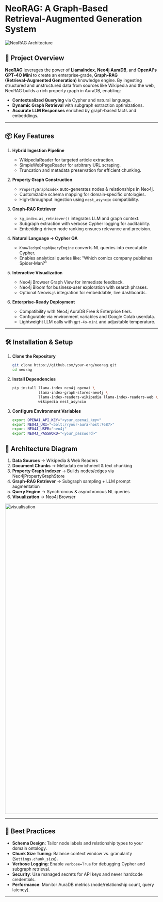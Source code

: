 # NeoRAG: A Graph-Based Retrieval‑Augmented Generation System

![NeoRAG Architecture](./docs/architecture.png)

## 🚀 Project Overview

**NeoRAG** leverages the power of **LlamaIndex**, **Neo4j AuraDB**, and **OpenAI's GPT‑4O Mini** to create an enterprise‑grade, **Graph‑RAG (Retrieval‑Augmented Generation)** knowledge engine. By ingesting structured and unstructured data from sources like Wikipedia and the web, NeoRAG builds a rich property graph in AuraDB, enabling:

* **Contextualized Querying** via Cypher and natural language.
* **Dynamic Graph Retrieval** with subgraph extraction optimizations.
* **Accurate LLM Responses** enriched by graph‑based facts and embeddings.
---

## 📦 Key Features

1. **Hybrid Ingestion Pipeline**

   * WikipediaReader for targeted article extraction.
   * SimpleWebPageReader for arbitrary URL scraping.
   * Truncation and metadata preservation for efficient chunking.

2. **Property Graph Construction**

   * `PropertyGraphIndex` auto-generates nodes & relationships in Neo4j.
   * Customizable schema mapping for domain‑specific ontologies.
   * High‑throughput ingestion using `nest_asyncio` compatibility.

3. **Graph-RAG Retriever**

   * `kg_index.as_retriever()` integrates LLM and graph context.
   * Subgraph extraction with verbose Cypher logging for auditability.
   * Embedding‑driven node ranking ensures relevance and precision.

4. **Natural Language → Cypher QA**

   * `KnowledgeGraphQueryEngine` converts NL queries into executable Cypher.
   * Enables analytical queries like: "Which comics company publishes Spider‑Man?"

5. **Interactive Visualization**

   * Neo4j Browser Graph View for immediate feedback.
   * Neo4j Bloom for business‑user exploration with search phrases.
   * Optional Neovis.js integration for embeddable, live dashboards.

6. **Enterprise‑Ready Deployment**

   * Compatibility with Neo4j AuraDB Free & Enterprise tiers.
   * Configurable via environment variables and Google Colab userdata.
   * Lightweight LLM calls with `gpt-4o-mini` and adjustable temperature.

---

## 🛠️ Installation & Setup

1. **Clone the Repository**

   ```bash
   git clone https://github.com/your-org/neorag.git
   cd neorag
   ```

2. **Install Dependencies**

   ```bash
   pip install llama-index neo4j openai \
               llama-index-graph-stores-neo4j \
               llama-index-readers-wikipedia llama-index-readers-web \
               wikipedia nest_asyncio
   ```

3. **Configure Environment Variables**

   ```bash
   export OPENAI_API_KEY="<your_openai_key>"
   export NEO4J_URI="<bolt://your-aura-host:7687>"
   export NEO4J_USER="neo4j"
   export NEO4J_PASSWORD="<your_password>"
   ```



## 🔗 Architecture Diagram

1. **Data Sources** → Wikipedia & Web Readers
2. **Document Chunks** → Metadata enrichment & text chunking
3. **Property Graph Indexer** → Builds nodes/edges via Neo4jPropertyGraphStore
4. **Graph-RAG Retriever** → Subgraph sampling + LLM prompt augmentation
5. **Query Engine** → Synchronous & asynchronous NL queries
6. **Visualization** → Neo4j Browser
<img width="1745" height="1018" alt="visualisation" src="https://github.com/user-attachments/assets/2d1c1df7-2bec-4dda-bd9c-e901a43eb9a1" />

---

## 🎯 Best Practices

* **Schema Design**: Tailor node labels and relationship types to your domain ontology.
* **Chunk Size Tuning**: Balance context window vs. granularity (`Settings.chunk_size`).
* **Verbose Logging**: Enable `verbose=True` for debugging Cypher and subgraph retrieval.
* **Security**: Use managed secrets for API keys and never hardcode credentials.
* **Performance**: Monitor AuraDB metrics (node/relationship count, query latency).


---


